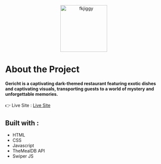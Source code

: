 <div width = "100%" align="center" >
  <img src="https://github.com/Fkmanny/Restaurant-website/assets/111753024/3605602a-3ca2-4d16-8a37-879fd70af37c" alt="fkjiggy" align="center" width="150" />
</div>

# About the Project

#### Gericht is a captivating dark-themed restaurant featuring exotic dishes and captivating visuals, transporting guests to a world of mystery and unforgettable memories.

👉 Live Site : [Live Site](https://gericht-web-app.netlify.app/)

## Built with : 
- HTML
- CSS
- Javascript
- TheMealDB API
- Swiper JS
